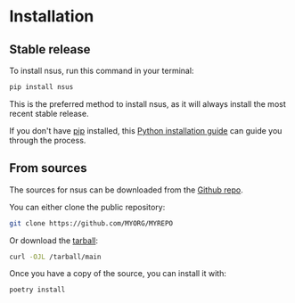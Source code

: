 # Installation

## Stable release

To install nsus, run this command in your terminal:

```bash
pip install nsus
```

This is the preferred method to install nsus, as it will always install the most
recent stable release.

If you don't have [pip](https://pip.pypa.io) installed, this
[Python installation guide](http://docs.python-guide.org/en/latest/starting/installation/)
can guide you through the process.

## From sources

The sources for nsus can be downloaded from the [Github repo]().

You can either clone the public repository:

```bash
git clone https://github.com/MYORG/MYREPO
```

Or download the [tarball](/tarball/main):

```bash
curl -OJL /tarball/main
```

Once you have a copy of the source, you can install it with:

```bash
poetry install
```
